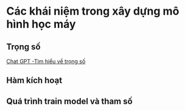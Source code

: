 # Các khái niệm trong xây dựng mô hình học máy

## Trọng số

[Chat GPT -Tìm hiểu về trọng số](https://chatgpt.com/share/67207abd-2280-8000-aa94-8d032a9bdc2b)

## Hàm kích hoạt

## Quá trình train model và tham số